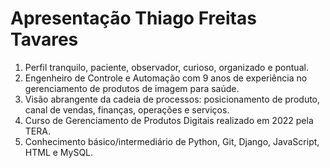 # Apresentação Thiago Freitas Tavares

1. Perfil tranquilo, paciente, observador, curioso, organizado e pontual.
2. Engenheiro de Controle e Automação com 9 anos de experiência no gerenciamento de produtos de imagem para saúde. 
3. Visão abrangente da cadeia de processos: posicionamento de produto, canal de vendas, finanças, operações e serviços.
4. Curso de Gerenciamento de Produtos Digitais realizado em 2022 pela TERA.
5. Conhecimento básico/intermediário de Python, Git, Django, JavaScript, HTML e MySQL.
